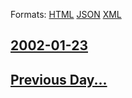 
Formats: [HTML](2002/01/23/index.html)  [JSON](2002/01/23/index.json)  [XML](2002/01/23/index.xml)  

## [2002-01-23](/news/2002/01/23/index.md)

## [Previous Day...](/news/2002/01/22/index.md)

